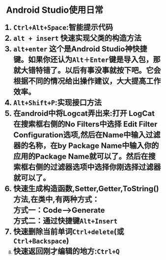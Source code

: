 # Android Studio使用日常 #
<font size="5"><b>
1. `Ctrl+Alt+Space`:智能提示代码<br/>
2. `alt + insert`  快速实现父类的构造方法<br/>
3. `alt+enter` 这个是Android Studio神快捷键。如果你还认为`Alt＋Enter`键是导入包，那就大错特错了。以后有事没事就按下吧。它会根据不同的情况给出操作建议，大大提高工作效率。<br/>
4. `Alt+Shift+P`:实现接口方法<br/>
5. 在android中将Logcat弄出来:打开 LogCat在搜索框右侧的No Filters中选择 Edit Filter Configuration选项,然后在Name中输入过滤器的名称，在by Package Name中输入你的应用的Package Name就可以了。然后在搜索框右侧的过滤器选项中选择你刚选择过滤器就可以了。<br/>
6. 快速生成构造函数,Setter,Getter,ToString()方法,在类中,有两种方式：<br/>
方式一：Code-->Generate<br/>
方式二：通过快捷键`Alt+Insert`<br/>
7. 快速删除当前单词`Ctrl+delete`(或`Ctrl+Backspace`)<br/>
8. 快速返回刚才编辑的地方:`Ctrl+Q`<br/>
</b></font>